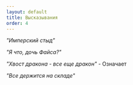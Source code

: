 ```yaml
---
layout: default
title: Высказывания
order: 4
---
```


_"Имперский стыд"_

_"Я что, дочь Файса?"_

_"Хвост дракона - все еще дракон"_ - Означает 

_"Все держится на складе"_

